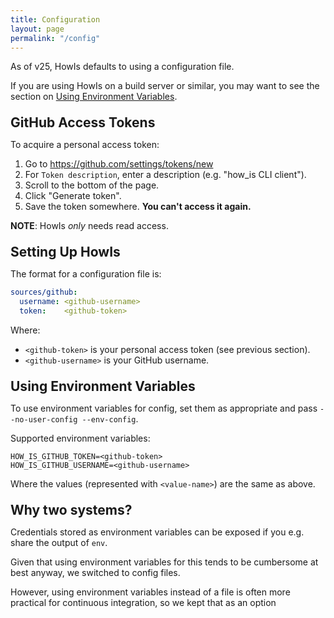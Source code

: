 ```yaml
---
title: Configuration
layout: page
permalink: "/config"
---
```

<style>h2 { margin: 1em 0 0.25em 0; } /* sigh */</style>

As of v25, HowIs defaults to using a configuration file.

If you are using HowIs on a build server or similar, you may want to see
the section on
[Using Environment Variables](#using-environment-variables).

## GitHub Access Tokens

To acquire a personal access token:

1. Go to https://github.com/settings/tokens/new
2. For `Token description`, enter a description (e.g. "how\_is CLI
   client").
3. Scroll to the bottom of the page.
4. Click "Generate token".
5. Save the token somewhere. **You can't access it again.**

**NOTE**: HowIs _only_ needs read access.

## Setting Up HowIs

The format for a configuration file is:

```yaml
sources/github:
  username: <github-username>
  token:    <github-token>
```

Where:
- `<github-token>` is your personal access token (see previous section).
- `<github-username>` is your GitHub username.


## Using Environment Variables

To use environment variables for config, set them as appropriate and
pass `--no-user-config --env-config`.

Supported environment variables:

```
HOW_IS_GITHUB_TOKEN=<github-token>
HOW_IS_GITHUB_USERNAME=<github-username>
```

Where the values (represented with `<value-name>`) are the same as above.

## Why two systems?

Credentials stored as environment variables can be exposed if you e.g.
share the output of `env`.

Given that using environment variables for this tends to be cumbersome
at best anyway, we switched to config files.

However, using environment variables instead of a file is often more
practical for continuous integration, so we kept that as an option 
